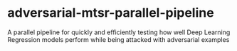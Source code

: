 # adversarial-mtsr-parallel-pipeline
A parallel pipeline for quickly and efficiently testing how well Deep Learning Regression models perform while being attacked with adversarial examples

